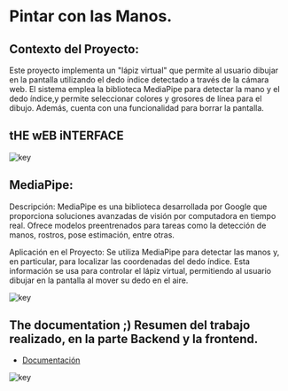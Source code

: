 # Pintar con las Manos.

## Contexto del Proyecto:

Este proyecto implementa un "lápiz virtual" que permite al usuario dibujar en la pantalla utilizando el dedo índice detectado a través de la cámara web. 
El sistema emplea la biblioteca MediaPipe para detectar la mano y el dedo índice,y permite seleccionar colores y grosores de línea para el dibujo. 
Además, cuenta con una funcionalidad para borrar la pantalla.

## tHE wEB iNTERFACE
![key](../main/mano%20(3).jpg)

## MediaPipe:
Descripción: MediaPipe es una biblioteca desarrollada por Google que proporciona soluciones avanzadas de visión por computadora en tiempo real. 
Ofrece modelos preentrenados para tareas como la detección de manos, rostros, pose estimación, entre otras.

Aplicación en el Proyecto: Se utiliza MediaPipe para detectar las manos y, en particular, para localizar las coordenadas del dedo índice. 
Esta información se usa para controlar el lápiz virtual, permitiendo al usuario dibujar en la pantalla al mover su dedo en el aire.

![key](../main/mano%20(1).jpg)

## The documentation ;) Resumen del trabajo realizado, en la parte Backend y la frontend.
* [Documentación](https://www.canva.com/design/DAGNcs3qQ1c/BcWeUzfY-GYTvaGqNsdecQ/view?utm_content=DAGNcs3qQ1c&utm_campaign=designshare&utm_medium=link&utm_source=editor)



![key](/src/static/images/T4.png)
